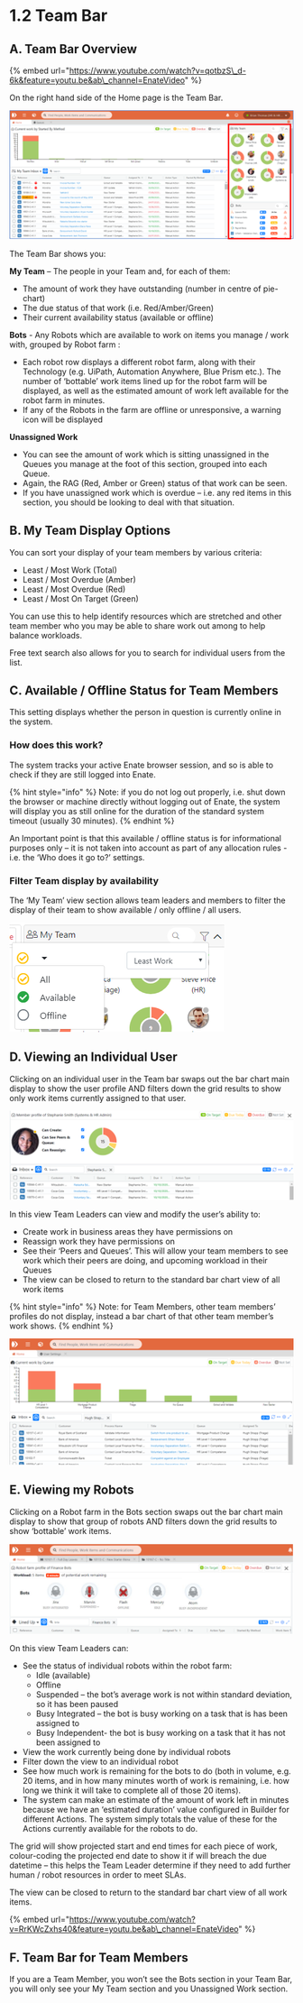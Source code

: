 # 1.2 Team Bar

## A. Team Bar Overview

{% embed url="https://www.youtube.com/watch?v=qotbzS\_d-6k&feature=youtu.be&ab\_channel=EnateVideo" %}

On the right hand side of the Home page is the Team Bar.

![](../.gitbook/assets/picture5.png)

The Team Bar shows you:

**My Team** – The people in your Team and, for each of them:

* The amount of work they have outstanding \(number in centre of pie-chart\)
* The due status of that work \(i.e. Red/Amber/Green\)
* Their current availability status \(available or offline\)

**Bots** - Any Robots which are available to work on items you manage / work with, grouped by Robot farm :

* Each robot row displays a different robot farm, along with their Technology \(e.g. UiPath, Automation Anywhere, Blue Prism etc.\). The number of ‘bottable’ work items lined up for the robot farm will be displayed, as well as the estimated amount of work left available for the robot farm in minutes.
* If any of the Robots in the farm are offline or unresponsive, a warning icon will be displayed

**Unassigned Work** 

* You can see the amount of work which is sitting unassigned in the Queues you manage at the foot of this section, grouped into each Queue. 
* Again, the RAG \(Red, Amber or Green\) status of that work can be seen. 
* If you have unassigned work which is overdue – i.e. any red items in this section, you should be looking to deal with that situation.

## B. My Team Display Options

You can sort your display of your team members by various criteria:

* Least / Most Work \(Total\)
* Least / Most Overdue \(Amber\)
* Least / Most Overdue \(Red\)
* Least / Most On Target \(Green\)

You can use this to help identify resources which are stretched and other team member who you may be able to share work out among to help balance workloads.

Free text search also allows for you to search for individual users from the list.

## C. Available / Offline Status for Team Members

This setting displays whether the person in question is currently online in the system.

### How does this work?

The system tracks your active Enate browser session, and so is able to check if they are still logged into Enate.

{% hint style="info" %}
Note: if you do not log out properly, i.e. shut down the browser or machine directly without logging out of Enate, the system will display you as still online for the duration of the standard system timeout \(usually 30 minutes\).
{% endhint %}

An Important point is that this available / offline status is for informational purposes only – it is not taken into account as part of any allocation rules - i.e. the ‘Who does it go to?’ settings.

### Filter Team display by availability

The ‘My Team’ view section allows team leaders and members to filter the display of their team to show available / only offline / all users.

![](../.gitbook/assets/1%20%287%29.png)

## D. Viewing an Individual User

Clicking on an individual user in the Team bar swaps out the bar chart main display to show the user profile AND filters down the grid results to show only work items currently assigned to that user.

![](../.gitbook/assets/2.png)

In this view Team Leaders can view and modify the user’s ability to:

* Create work in business areas they have permissions on
* Reassign work they have permissions on
* See their ‘Peers and Queues’. This will allow your team members to see work which their peers are doing, and upcoming workload in their Queues
* The view can be closed to return to the standard bar chart view of all work items

{% hint style="info" %}
Note: for Team Members, other team members’ profiles do not display, instead a bar chart of that other team member’s work shows.
{% endhint %}

![](../.gitbook/assets/3.png)

## E. Viewing my Robots

Clicking on a Robot farm in the Bots section swaps out the bar chart main display to show that group of robots AND filters down the grid results to show ‘bottable’ work items.

![](../.gitbook/assets/4%20%285%29.png)

On this view Team Leaders can:

* See the status of individual robots within the robot farm:
  * Idle \(available\)
  * Offline
  * Suspended – the bot’s average work is not within standard deviation, so it has been paused
  * Busy Integrated – the bot is busy working on a task that is has been assigned to
  * Busy Independent- the bot is busy working on a task that it has not been assigned to
* View the work currently being done by individual robots
* Filter down the view to an individual robot
* See how much work is remaining for the bots to do \(both in volume, e.g. 20 items, and in how many minutes worth of work is remaining, i.e. how long we think it will take to complete all of those 20 items\).
* The system can make an estimate of the amount of work left in minutes because we have an ‘estimated duration’ value configured in Builder for different Actions. The system simply totals the value of these for the Actions currently available for the robots to do.

The grid will show projected start and end times for each piece of work, colour-coding the projected end date to show it if will breach the due datetime – this helps the Team Leader determine if they need to add further human / robot resources in order to meet SLAs.

The view can be closed to return to the standard bar chart view of all work items.

{% embed url="https://www.youtube.com/watch?v=RrKWcZxhs40&feature=youtu.be&ab\_channel=EnateVideo" %}



## F. Team Bar for Team Members

If you are a Team Member, you won’t see the Bots section in your Team Bar, you will only see your My Team section and you Unassigned Work section.

